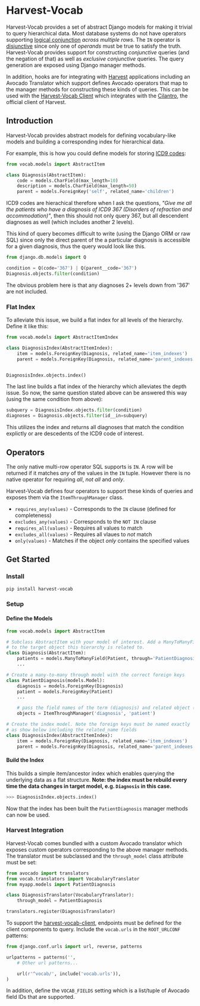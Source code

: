 # Harvest-Vocab

Harvest-Vocab provides a set of abstract Django models for making it trivial to query hierarchical data. Most database systems do not have operators supporting [logical conjunction](http://en.wikipedia.org/wiki/Logical_conjunction) _across multiple rows_. The `IN` operator is [disjunctive](http://en.wikipedia.org/wiki/Logical_disjunction) since only one of _operands_ must be true to satisfy the truth. Harvest-Vocab provides support for constructing _conjunctive_ queries (and the negation of that) as well as _exclusive conjunctive_ queries. The query generation are exposed using Django manager methods.

In addition, hooks are for integrating with [Harvest](http://harvest.research.chop.edu) applications including an Avocado Translator which support defines Avocado operators that map to the manager methods for constructing these kinds of queries. This can be used with the [Harvest-Vocab Client](https://github.com/cbmi/harvest-vocab-client) which integrates with the [Cilantro](http://cilantro.harvest.io), the official client of Harvest.

## Introduction

Harvest-Vocab provides abstract models for defining vocabulary-like models and building a corresponding index for hierarchical data.

For example, this is how you could define models for storing [ICD9 codes](http://en.wikipedia.org/wiki/List_of_ICD-9_codes):

```python
from vocab.models import AbstractItem

class Diagnosis(AbstractItem):
    code = models.CharField(max_length=10)
    description = models.CharField(max_length=50)
    parent = models.ForeignKey('self', related_name='children')
```

ICD9 codes are hierachical therefore when I ask the questions, _"Give me all the patients who have a diagnosis of ICD9 367 (Disorders of refraction and accommodation)"_, then this should not only query 367, but all descendent diagnoses as well (which includes another 2 levels).

This kind of query becomes difficult to write (using the Django ORM or raw SQL) since only the direct parent of the a particular diagnosis is accessible for a given diagnosis, thus the query would look like this.

```python
from django.db.models import Q

condition = Q(code='367') | Q(parent__code='367')
Diagnosis.objects.filter(condition)
```

The obvious problem here is that any diagnoses 2+ levels down from '367' are not included.

### Flat Index

To alleviate this issue, we build a flat index for all levels of the hierarchy. Define it like this:

```python
from vocab.models import AbstractItemIndex

class DiagnosisIndex(AbstractItemIndex):
    item = models.ForeignKey(Diagnosis, related_name='item_indexes')
    parent = models.ForeignKey(Diagnosis, related_name='parent_indexes')


DiagnosisIndex.objects.index()
```

The last line builds a flat index of the hierarchy which alleviates the depth issue. So now, the same question stated above can be answered this way (using the same condition from above):

```python
subquery = DiagnosisIndex.objects.filter(condition)
diagnoses = Diagnosis.objects.filter(id__in=subquery)
```

This utilizes the index and returns all diagnoses that match the condition explictly or are descedents of the ICD9 code of interest.

## Operators

The only native multi-row operator SQL supports is `IN`. A row will be returned if it matches _any_ of the values in the `IN` tuple. However there is no native operator for requiring _all_, _not all_ and _only_.

Harvest-Vocab defines four operators to support these kinds of queries and exposes them via the `ItemThroughManager` class.

- `requires_any(values)` - Corresponds to the `IN` clause (defined for completeness)
- `excludes_any(values)` - Corresponds to the `NOT IN` clause
- `requires_all(values)` - Requires all values to match
- `excludes_all(values)` - Requires all vlaues to _not_ match
- `only(values)` - Matches if the object _only_ contains the specified values

## Get Started

### Install

```bash
pip install harvest-vocab
```

### Setup

#### Define the Models

```python
from vocab.models import AbstractItem

# Subclass AbstractItem with your model of interest. Add a ManyToManyField
# to the target object this hierarchy is related to.
class Diagnosis(AbstractItem):
    patients = models.ManyToManyField(Patient, through='PatientDiagnosis')
    ...

# Create a many-to-many through model with the correct foreign keys
class PatientDiagnosis(models.Model):
    diagnosis = models.ForeignKey(Diagnosis)
    patient = models.ForeignKey(Patient)
    ...

    # pass the field names of the term (diagnosis) and related object (patient)
    objects = ItemThroughManager('diagnosis', 'patient')

# Create the index model. Note the foreign keys must be named exactly
# as show below including the related_name fields
class DiagnosisIndex(AbstractItemIndex):
    item = models.ForeignKey(Diagnosis, related_name='item_indexes')
    parent = models.ForeignKey(Diagnosis, related_name='parent_indexes')
```

#### Build the Index

This builds a simple item/ancestor index which enables querying the underlying data as a flat structure. **Note: the index must be rebuild every time the data changes in target model, e.g. `Diagnosis` in this case.**

```python
>>> DiagnosisIndex.objects.index()
```

Now that the index has been built the `PatientDiagnosis` manager methods can now be used.

### Harvest Integration

Harvest-Vocab comes bundled with a custom Avocado translator which exposes custom operators corresponding to the above manager methods. The translator must be subclassed and the `through_model` class attribute must be set:

```python
from avocado import translators
from vocab.translators import VocabularyTranslator
from myapp.models import PatientDiagnosis

class DiagnosisTranslator(VocabularyTranslator):
    through_model = PatientDiagnosis

translators.register(DiagnosisTranslator)
```

To support the [harvest-vocab-client](https://github.com/cbmi/harvest-vocab-client/), endpoints must be defined for the client components to query. Include the `vocab.urls` in the `ROOT_URLCONF` patterns:

```python
from django.conf.urls import url, reverse, patterns

urlpatterns = patterns('',
    # Other url patterns...

    url(r'^vocab/', include('vocab.urls')),
)
```

In addition, define the `VOCAB_FIELDS` setting which is a list/tuple of Avocado field IDs that are supported.
